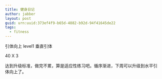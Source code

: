 ```yaml
---
title: 健身日记
author: jabber
layout: post
guid: urn:uuid:373ef4f9-b65d-4882-b92d-94f41645de22
tags: 
  - fitness
---
```


引体向上 level1 垂直引体

40 X 3

达到升级标准，做完不累，算是适应性练习吧。循序渐进，下周可以升级到水平引体向上了。
